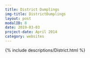 ```yaml
---
title: District Dumplings
img-title: DistrictDumplings
layout: post
modalID: 8
date: 2019-03-03
project-date: April 2014
category: websites
---
```

{% include descriptions/District.html %}
